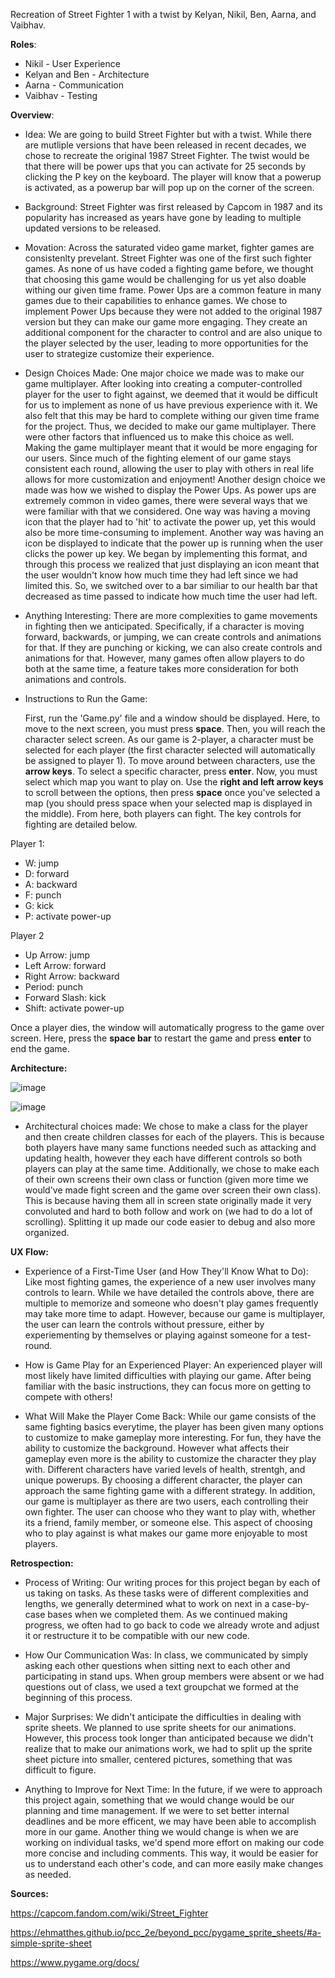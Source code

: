 Recreation of Street Fighter 1 with a twist by Kelyan, Nikil, Ben, Aarna, and Vaibhav. 


**Roles**: 
- Nikil - User Experience 
- Kelyan and Ben - Architecture 
- Aarna - Communication 
- Vaibhav - Testing

**Overview**: 
- Idea: We are going to build Street Fighter but with a twist. While there are mutliple versions that have been released in recent decades, we chose to recreate the original 1987 Street Fighter. The twist would be that there will be power ups that you can activate for 25 seconds by clicking the P key on the keyboard. The player will know that a powerup is activated, as a powerup bar will pop up on the corner of the screen. 
  
- Background: Street Fighter was first released by Capcom in 1987 and its popularity has increased as years have gone by leading to multiple updated versions to be released.

- Movation: Across the saturated video game market, fighter games are consistenlty prevelant. Street Fighter was one of the first such fighter games. As none of us have coded a fighting game before, we thought that choosing this game would be challenging for us yet also doable withing our given time frame. Power Ups are a common feature in many games due to their capabilities to enhance games. We chose to implement Power Ups because they were not added to the original 1987 version but they can make our game more engaging. They create an additional component for the character to control and are also unique to the player selected by the user, leading to more opportunities for the user to strategize customize their experience.
  
- Design Choices Made: One major choice we made was to make our game multiplayer. After looking into creating a computer-controlled player for the user to fight against, we deemed that it would be difficult for us to implement as none of us have previous experience with it. We also felt that this may be hard to complete withing our given time frame for the project. Thus, we decided to make our game multiplayer. There were other factors that influenced us to make this choice as well. Making the game multiplayer meant that it would be more engaging for our users. Since much of the fighting element of our game stays consistent each round, allowing the user to play with others in real life allows for more customization and enjoyment! Another design choice we made was how we wished to display the Power Ups. As power ups are extremely common in video games, there were several ways that we were familiar with that we considered. One way was having a moving icon that the player had to 'hit' to activate the power up, yet this would also be more time-consuming to implement. Another way was having an icon be displayed to indicate that the power up is running when the user clicks the power up key. We began by implementing this format, and through this process we realized that just displaying an icon meant that the user wouldn't know how much time they had left since we had limited this. So, we switched over to a bar similiar to our health bar that decreased as time passed to indicate how much time the user had left.  
  
- Anything Interesting: There are more complexities to game movements in fighting then we anticipated. Specifically, if a character is moving forward, backwards, or jumping, we can create controls and animations for that. If they are punching or kicking, we can also create controls and animations for that. However, many games often allow players to do both at the same time, a feature takes more consideration for both animations and controls. 
  
- Instructions to Run the Game:
  
  First, run the 'Game.py' file and a window should be displayed. Here, to move to the next screen, you must press **space**. Then, you will reach the character select screen. As our game is 2-player, a character must be selected for each player (the first character selected will automatically be assigned to player 1). To move around between characters, use the **arrow keys**. To select a specific character, press **enter**. Now, you must select which map you want to play on. Use the **right and left arrow keys** to scroll between the options, then press **space** once you've selected a map (you should press space when your selected map is displayed in the middle). From here, both players can fight. The key controls for fighting are detailed below.

Player 1: 
- W: jump 
- D: forward
- A: backward
- F: punch
- G: kick
- P: activate power-up

Player 2
- Up Arrow: jump
- Left Arrow: forward
- Right Arrow: backward
- Period: punch
- Forward Slash: kick
- Shift: activate power-up

Once a player dies, the window will automatically progress to the game over screen. Here, press the **space bar** to restart the game and press **enter** to end the game.


**Architecture:**

![image](https://github.com/kwandji113/80s-Arcade-Game/assets/90006860/fda7e2d8-f2a5-4b27-896e-3452ff39180f)

![image](https://github.com/kwandji113/80s-Arcade-Game/assets/90006860/3e946118-4217-4d03-9da4-71e76d6088d7)

- Architectural choices made: We chose to make a  class for the player and then create children classes for each of the players. This is because both players have many same functions needed such as attacking and updating health, however they each have different controls so both players can play at the same time. Additionally, we chose to make each of their own screens their own class or function (given more time we would've made fight screen and the game over screen their own class). This is because having them all in screen state originally made it very convoluted and hard to both follow and work on (we had to do a lot of scrolling). Splitting it up made our code easier to debug and also more organized. 


**UX Flow:**
- Experience of a First-Time User (and How They'll Know What to Do): Like most fighting games, the experience of a new user involves many controls to learn. While we have detailed the controls above, there are multiple to memorize and someone who doesn't play games frequently may take more time to adapt. However, because our game is multiplayer, the user can learn the controls without pressure, either by experiementing by themselves or playing against someone for a test-round. 
  
- How is Game Play for an Experienced Player: An experienced player will most likely have limited difficulties with playing our game. After being familiar with the basic instructions, they can focus more on getting to compete with others!
  
- What Will Make the Player Come Back: While our game consists of the same fighting basics everytime, the player has been given many options to customize to make gameplay more interesting. For fun, they have the ability to customize the background. However what affects their gameplay even more is the ability to customize the character they play with. Different characters have varied levels of health, strentgh, and unique powerups. By choosing a different character, the player can approach the same fighting game with a different strategy. In addition, our game is multiplayer as there are two users, each controlling their own fighter. The user can choose who they want to play with, whether its a friend, family member, or someone else. This aspect of choosing who to play against is what makes our game more enjoyable to most players. 

**Retrospection:**

- Process of Writing: Our writing proces for this project began by each of us taking on tasks. As these tasks were of different complexities and lengths, we generally determined what to work on next in a case-by-case bases when we completed them. As we continued making progress, we often had to go back to code we already wrote and adjust it or restructure it to be compatible with our new code.
  
- How Our Communication Was: In class, we communicated by simply asking each other questions when sitting next to each other and participating in stand ups. When group members were absent or we had questions out of class, we used a text groupchat we formed at the beginning of this process.
  
- Major Surprises: We didn't anticipate the difficulties in dealing with sprite sheets. We planned to use sprite sheets for our animations. However, this process took longer than anticipated because we didn't realize that to make our animations work, we had to split up the sprite sheet picture into smaller, centered pictures, something that was difficult to figure. 
  
- Anything to Improve for Next Time: In the future, if we were to approach this project again, something that we would change would be our planning and time management. If we were to set better internal deadlines and be more efficent, we may have been able to accomplish more in our game. Another thing we would change is when we are working on individual tasks, we'd spend more effort on making our code more concise and including comments. This way, it would be easier for us to understand each other's code, and can more easily make changes as needed. 

**Sources:**

https://capcom.fandom.com/wiki/Street_Fighter 

https://ehmatthes.github.io/pcc_2e/beyond_pcc/pygame_sprite_sheets/#a-simple-sprite-sheet

https://www.pygame.org/docs/
